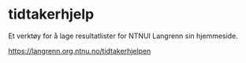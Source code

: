 # tidtakerhjelp
Et verktøy for å lage resultatlister for NTNUI Langrenn sin hjemmeside.

https://langrenn.org.ntnu.no/tidtakerhjelpen
